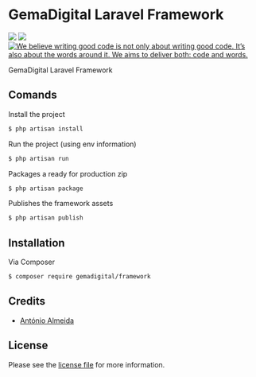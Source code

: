 # GemaDigital Laravel Framework

<a href="https://packagist.org/packages/gemadigital/framework" title="Latest Version on Packagist"><img src="https://img.shields.io/packagist/v/gemadigital/framework.svg?style=flat-square"></a>
<a href="https://packagist.org/packages/gemadigital/framework" title="Total Downloads"><img src="https://img.shields.io/packagist/dt/gemadigital/framework.svg?style=flat-square"></a>
<a href="https://github.com/the-whole-fruit/manifesto"><img src="https://img.shields.io/badge/writing%20standard-the%20whole%20fruit-brightgreen" title="We believe writing good code is not only about writing good code. It’s also about the words around it. We aims to deliver both: code and words."></a>

GemaDigital Laravel Framework

## Comands

Install the project
``` bash
$ php artisan install
```

Run the project (using env information)
``` bash
$ php artisan run
```

Packages a ready for production zip
``` bash
$ php artisan package
```

Publishes the framework assets
``` bash
$ php artisan publish
```

## Installation

Via Composer

``` bash
$ composer require gemadigital/framework
```

## Credits

- [António Almeida][link-author]

## License

Please see the [license file](license.md) for more information.

[link-author]: https://github.com/promatik
